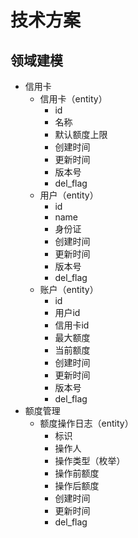 # 技术方案
## 领域建模
- 信用卡
  - 信用卡（entity）
    - id
    - 名称
    - 默认额度上限
    - 创建时间
    - 更新时间
    - 版本号
    - del_flag
  - 用户（entity）
    - id
    - name
    - 身份证
    - 创建时间
    - 更新时间
    - 版本号
    - del_flag
  - 账户（entity）
    - id
    - 用户id
    - 信用卡id
    - 最大额度
    - 当前额度
    - 创建时间
    - 更新时间
    - 版本号
    - del_flag
- 额度管理
  - 额度操作日志（entity）
    - 标识
    - 操作人
    - 操作类型（枚举）
    - 操作前额度
    - 操作后额度
    - 创建时间
    - 更新时间
    - del_flag
